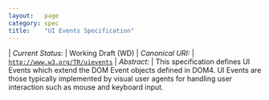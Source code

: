 ```yaml
---
layout:   page
category: spec
title:    "UI Events Specification"
---
```


| *Current Status:* | Working Draft (WD)
| *Canonical URI:* | [`http://www.w3.org/TR/uievents`](http://www.w3.org/TR/uievents)
| *Abstract:* | This specification defines UI Events which extend the DOM Event objects defined in DOM4. UI Events are those typically implemented by visual user agents for handling user interaction such as mouse and keyboard input.